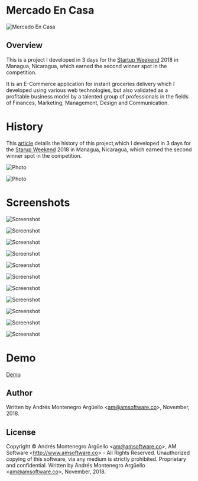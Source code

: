 # Mercado En Casa

![Mercado En Casa](./img/logo.png "Mercado En Casa")

## Overview
This is a project I developed in 3 days for the [Startup Weekend](https://startupweekend.org) 2018 in Managua, Nicaragua, which earned the second winner spot in the competition.

It is an E-Commerce application for instant groceries delivery which I developed using various web technologies, but also validated as a profitable business model by a talented group of professionals in the fields of Finances, Marketing, Management, Design and Communication.

# History
This [article](https://niu.com.ni/del-miedo-al-exito-asi-me-converti-en-tres-dias-en-un-emprendedor/?fbclid=IwAR14dk0fntizxGGWCYuAiWctV41Uyi9Ab-TqQLxK92VsivF91LwCZoMdf64) details the history of this project,which I developed in 3 days for the [Starup Weekend](https://startupweekend.org) 2018 in Managua, Nicaragua, which earned the second winner spot in the competition.

![Photo](./img/photos/01.jpg "Photo")

![Photo](./img/photos/02.jpeg "Photo")

# Screenshots

![Screenshot](./img/ss/01.png "Screenshot")

![Screenshot](./img/ss/02.png "Screenshot")

![Screenshot](./img/ss/03.png "Screenshot")

![Screenshot](./img/ss/04.png "Screenshot")

![Screenshot](./img/ss/05.png "Screenshot")

![Screenshot](./img/ss/06.png "Screenshot")

![Screenshot](./img/ss/07.png "Screenshot")

![Screenshot](./img/ss/08.png "Screenshot")

![Screenshot](./img/ss/09.png "Screenshot")

![Screenshot](./img/ss/10.png "Screenshot")

![Screenshot](./img/ss/11.png "Screenshot")

# Demo

[Demo](https://www.loom.com/share/7f1b81cbabfa49f78092d3f03012ea00?fbclid=IwAR2I-7bEe6kEkvPyGQvABuHtKcDaehuPdu2iHB6bbsDbQMEH_91mnu14UX4)

## Author
Written by Andrés Montenegro Argüello <<am@amsoftware.co>>, November, 2018.

## License
Copyright © Andrés Montenegro Argüello <<am@amsoftware.co>>, AM Software <<http://www.amsoftware.co>> - All Rights Reserved.
Unauthorized copying of this software, via any medium is strictly prohibited.
Proprietary and confidential.
Written by Andrés Montenegro Argüello <<am@amsoftware.co>>, November, 2018.
